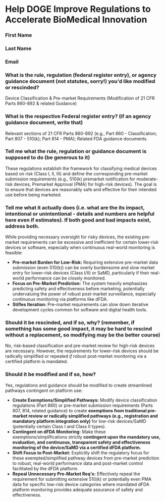 # Help DOGE Improve Regulations to Accelerate BioMedical Innovation

### First Name

### Last Name

### Email

### What is the rule, regulation (federal register entry), or agency guidance document (not statutes, sorry!) you'd like modified or rescinded?

Device Classification & Pre-market Requirements (Modification of 21 CFR Parts 860-892 & related Guidance)

### What is the respective Federal register entry? (if an agency guidance document, write that)

Relevant sections of 21 CFR Parts 860-892 (e.g., Part 860 - Classification; Part 807 - 510(k); Part 814 - PMA); Related FDA guidance documents.

### Tell me what the rule, regulation or guidance document is supposed to do (be generous to it)

These regulations establish the framework for classifying medical devices based on risk (Class I, II, III) and define the corresponding pre-market submission requirements (e.g., 510(k) premarket notification for moderate-risk devices, Premarket Approval (PMA) for high-risk devices). The goal is to ensure that devices are reasonably safe and effective for their intended use before being marketed.

### Tell me what it actually does (i.e. what are the its impact, intentional or unintentional - details and numbers are helpful here even if estimates). If both good and bad impacts exist, address both.

While providing necessary oversight for risky devices, the existing pre-market requirements can be excessive and inefficient for certain lower-risk devices or software, especially when continuous real-world monitoring is feasible:
*   **Pre-market Burden for Low-Risk:** Requiring extensive pre-market data submission (even 510(k)) can be overly burdensome and slow market entry for lower-risk devices (Class I/II) or SaMD, particularly if their real-world performance can be closely monitored.
*   **Focus on Pre-Market Prediction:** The system heavily emphasizes predicting safety and effectiveness before marketing, potentially undervaluing the power of robust post-market surveillance, especially continuous monitoring via platforms like dFDA.
*   **Stifles Iteration:** Pre-market requirements can slow down iterative development cycles common for software and digital health tools.

### Should it be rescinded, and if so, why? (remember, if something has some good impact, it may be hard to rescind without a replacement, so modifying may be the better course)

No, risk-based classification and pre-market review for high-risk devices are necessary. However, the requirements for lower-risk devices should be radically simplified or repealed *if* robust post-market monitoring via a certified platform is mandated.

### Should it be modified and if so, how?

Yes, regulations and guidance should be modified to create streamlined pathways contingent on platform use:
*   **Create Exemptions/Simplified Pathways:** Modify device classification regulations (Part 860) or pre-market submission requirements (Parts 807, 814, related guidance) to create **exemptions from traditional pre-market review or radically simplified pathways (e.g., registration and mandatory platform integration only)** for low-risk devices/SaMD (potentially certain Class I and Class II types).
*   **Contingent on dFDA Monitoring:** Make these exemptions/simplifications strictly **contingent upon the mandatory use, evaluation, and continuous, transparent safety and effectiveness monitoring of the device/SaMD via a certified dFDA platform.**
*   **Shift Focus to Post-Market:** Explicitly shift the regulatory focus for these exempted/simplified pathway devices from pre-market prediction to robust, real-world performance data and post-market control facilitated by the dFDA platform.
*   **Repeal Unnecessary Pre-Market Req's:** Effectively repeal the requirement for submitting extensive 510(k) or potentially even PMA data for specific low-risk device categories where mandated dFDA platform monitoring provides adequate assurance of safety and effectiveness. 